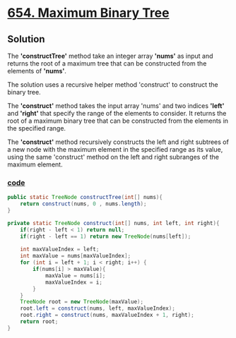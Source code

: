 # [654. Maximum Binary Tree](https://leetcode.com/problems/maximum-binary-tree/)

## Solution
The **'constructTree'** method take an integer array **'nums'** as input and returns
the root of a maximum tree that can be constructed from the elements
of **'nums'**.

The solution uses a recursive helper method 'construct' to construct the binary tree.

The **'construct'** method takes the input array 'nums' and two indices
**'left'** and **'right'** that specify the range of the elements to consider.
It returns the root of a maximum binary tree that can be constructed from the elements in the specified range.

The **'construct'** method recursively constructs the left and right subtrees
of a new node with the maximum element in the specified range as its
value, using the same 'construct' method on the left and right subranges
of the maximum element.

### [code](../../src/main/java/day16_20/Day20T654MaximumBinaryTree.java)
```java
public static TreeNode constructTree(int[] nums){
    return construct(nums, 0 , nums.length);
}

private static TreeNode construct(int[] nums, int left, int right){
    if(right - left < 1) return null;
    if(right - left == 1) return new TreeNode(nums[left]);
    
    int maxValueIndex = left;
    int maxValue = nums[maxValueIndex];
    for (int i = left + 1; i < right; i++) {
        if(nums[i] > maxValue){
            maxValue = nums[i];
            maxValueIndex = i;
        }
    }
    TreeNode root = new TreeNode(maxValue);
    root.left = construct(nums, left, maxValueIndex);
    root.right = construct(nums, maxValueIndex + 1, right);
    return root;
}
```